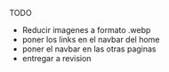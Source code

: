 TODO
- Reducir imagenes a formato .webp
- poner los links en el navbar del home
- poner el navbar en las otras paginas
- entregar a revision